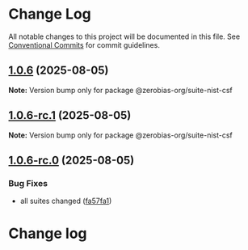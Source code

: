 # Change Log

All notable changes to this project will be documented in this file.
See [Conventional Commits](https://conventionalcommits.org) for commit guidelines.

## [1.0.6](https://github.com/zerobias-org/suite/compare/@zerobias-org/suite-nist-csf@1.0.6-rc.1...@zerobias-org/suite-nist-csf@1.0.6) (2025-08-05)

**Note:** Version bump only for package @zerobias-org/suite-nist-csf





## [1.0.6-rc.1](https://github.com/zerobias-org/suite/compare/@zerobias-org/suite-nist-csf@1.0.6-rc.0...@zerobias-org/suite-nist-csf@1.0.6-rc.1) (2025-08-05)

**Note:** Version bump only for package @zerobias-org/suite-nist-csf





## [1.0.6-rc.0](https://github.com/zerobias-org/suite/compare/@zerobias-org/suite-nist-csf@1.0.5...@zerobias-org/suite-nist-csf@1.0.6-rc.0) (2025-08-05)


### Bug Fixes

* all suites changed ([fa57fa1](https://github.com/zerobias-org/suite/commit/fa57fa1af7628003297df46b2d7740fe95bd2666))





# Change log

